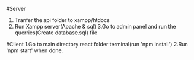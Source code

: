 #Server
1. Tranfer the api folder to xampp/htdocs
2. Run Xampp server(Apache & sql)
3.Go to admin panel and run the querries(Create database.sql) file




#Client
1.Go to main directory react folder terminal(run 'npm install')
2.Run 'npm start' when done.
